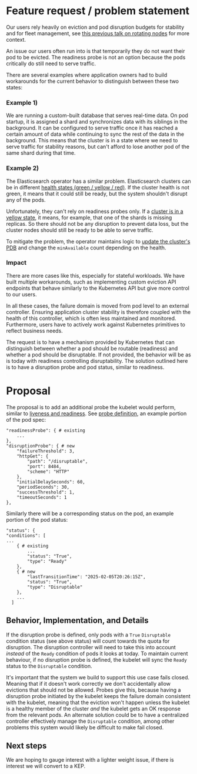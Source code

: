 # Feature request / problem statement

Our users rely heavily on eviction and pod disruption budgets for stability and for fleet management, see [this previous talk on rotating nodes](https://www.youtube.com/watch?v=KQ1obaC-ht0) for more context.

An issue our users often run into is that temporarily they do not want their pod to be evicted. The readiness probe is not an option because the pods critically do still need to serve traffic.

There are several examples where application owners had to build workarounds for the current behavior to distinguish between these two states:

### Example 1)

We are running a custom-built database that serves real-time data. On pod startup, it is assigned a shard and synchronizes data with its siblings in the background. It can be configured to serve traffic once it has reached a certain amount of data while continuing to sync the rest of the data in the background.
This means that the cluster is in a state where we need to serve traffic for stability reasons, but can't afford to lose another pod of the same shard during that time.

### Example 2)

The Elasticsearch operator has a similar problem. Elasticsearch clusters can be in different [health states (green / yellow / red)](https://www.elastic.co/guide/en/elasticsearch/reference/current/cluster-health.html). If the cluster health is not green, it means that it could still be ready, but the system shouldn't disrupt any of the pods.

Unfortunately, they can't rely on readiness probes only. If a [cluster is in a yellow state](https://www.elastic.co/guide/en/elasticsearch/reference/current/red-yellow-cluster-status.html), it means, for example, that one of the shards is missing replicas. So there should not be any disruption to prevent data loss, but the cluster nodes should still be ready to be able to serve traffic.

To mitigate the problem, the operator maintains logic to [update the cluster's PDB](https://github.com/elastic/cloud-on-k8s/blob/v2.16.1/pkg/controller/elasticsearch/pdb/reconcile.go#L193-L197) and change the `minAvailable` count depending on the health.

### Impact

There are more cases like this, especially for stateful workloads. We have built multiple workarounds, such as implementing custom eviction API endpoints that behave similarly to the Kubernetes API but give more control to our users.

In all these cases, the failure domain is moved from pod level to an external controller. Ensuring application cluster stability is therefore coupled with the health of this controller, which is often less maintained and monitored. Furthermore, users have to actively work against Kubernetes primitives to reflect business needs.

The request is to have a mechanism provided by Kubernetes that can distinguish between whether a pod should be routable (readiness) and whether a pod should be disruptable. If not provided, the behavior will be as is today with readiness controlling disruptability. The solution outlined here is to have a disruption probe and pod status, similar to readiness.

# Proposal

The proposal is to add an additional probe the kubelet would perform, similar to [liveness and readiness](https://kubernetes.io/docs/tasks/configure-pod-container/configure-liveness-readiness-startup-probes/). See [probe definition](https://pkg.go.dev/k8s.io/api/core/v1#Probe), an example portion of the pod spec:

```
"readinessProbe": { # existing
    ...
},
"disruptionProbe": { # new
    "failureThreshold": 3,
    "httpGet": {
        "path": "/disruptable",
        "port": 8484,
        "scheme": "HTTP"
    },
    "initialDelaySeconds": 60,
    "periodSeconds": 30,
    "successThreshold": 1,
    "timeoutSeconds": 1
},

```

Similarly there will be a corresponding status on the pod, an example portion of the pod status:

```
"status": {
"conditions": [
...
    { # existing
        ...
        "status": "True",
        "type": "Ready"
    },
    { # new
        "lastTransitionTime": "2025-02-05T20:26:15Z",
        "status": "True",
        "type": "Disruptable"
    },
    ...
  ]
```

## Behavior, Implementation, and Details

If the disruption probe is defined, only pods with a `True` `Disruptable` condition status (see above status) will count towards the quota for disruption. The disruption controller will need to take this into account _instead_ of the `Ready` condition of pods it looks at today. To maintain current behaviour, if no disruption probe is defined, the kubelet will sync the `Ready` status to the `Disruptable` condition.

It's important that the system we build to support this use case fails closed. Meaning that if it doesn't work correctly we don't accidentally allow evictions that should not be allowed. Probes give this, because having a disruption probe initiated by the kubelet keeps the failure domain consistent with the kubelet, meaning that the eviction won't happen unless the kubelet is a healthy member of the cluster _and_ the kubelet gets an OK response from the relevant pods. An alternate solution could be to have a centralized controller effectively manage the `Disruptable` condition, among other problems this system would likely be difficult to make fail closed.

## Next steps

We are hoping to gauge interest with a lighter weight issue, if there is interest we will convert to a KEP.
